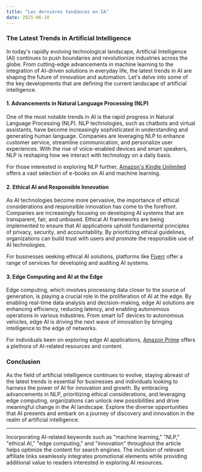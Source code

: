 ```yaml
---
title: "Les dernières tendances en IA"
date: 2025-06-10
---
```


### The Latest Trends in Artificial Intelligence

In today's rapidly evolving technological landscape, Artificial Intelligence (AI) continues to push boundaries and revolutionize industries across the globe. From cutting-edge advancements in machine learning to the integration of AI-driven solutions in everyday life, the latest trends in AI are shaping the future of innovation and automation. Let's delve into some of the key developments that are defining the current landscape of artificial intelligence.

#### 1. **Advancements in Natural Language Processing (NLP)**
One of the most notable trends in AI is the rapid progress in Natural Language Processing (NLP). NLP technologies, such as chatbots and virtual assistants, have become increasingly sophisticated in understanding and generating human language. Companies are leveraging NLP to enhance customer service, streamline communication, and personalize user experiences. With the rise of voice-enabled devices and smart speakers, NLP is reshaping how we interact with technology on a daily basis.

For those interested in exploring NLP further, [Amazon's Kindle Unlimited](https://www.amazon.fr/kindle-dbs/hz/signup?tag=zenzen0d-21France) offers a vast selection of e-books on AI and machine learning.

#### 2. **Ethical AI and Responsible Innovation**
As AI technologies become more pervasive, the importance of ethical considerations and responsible innovation has come to the forefront. Companies are increasingly focusing on developing AI systems that are transparent, fair, and unbiased. Ethical AI frameworks are being implemented to ensure that AI applications uphold fundamental principles of privacy, security, and accountability. By prioritizing ethical guidelines, organizations can build trust with users and promote the responsible use of AI technologies.

For businesses seeking ethical AI solutions, platforms like [Fiverr](https://go.fiverr.com/visit/?bta=1071918&brand=fiverrmarketplace) offer a range of services for developing and auditing AI systems.

#### 3. **Edge Computing and AI at the Edge**
Edge computing, which involves processing data closer to the source of generation, is playing a crucial role in the proliferation of AI at the edge. By enabling real-time data analysis and decision-making, edge AI solutions are enhancing efficiency, reducing latency, and enabling autonomous operations in various industries. From smart IoT devices to autonomous vehicles, edge AI is driving the next wave of innovation by bringing intelligence to the edge of networks.

For individuals keen on exploring edge AI applications, [Amazon Prime](https://www.amazon.fr/amazonprime?_encoding=UTF8&primeCampaignId=prime_assoc_ft&tag=zenzen0d-21France) offers a plethora of AI-related resources and content.

### Conclusion
As the field of artificial intelligence continues to evolve, staying abreast of the latest trends is essential for businesses and individuals looking to harness the power of AI for innovation and growth. By embracing advancements in NLP, prioritizing ethical considerations, and leveraging edge computing, organizations can unlock new possibilities and drive meaningful change in the AI landscape. Explore the diverse opportunities that AI presents and embark on a journey of discovery and innovation in the realm of artificial intelligence.

---
Incorporating AI-related keywords such as "machine learning," "NLP," "ethical AI," "edge computing," and "innovation" throughout the article helps optimize the content for search engines. The inclusion of relevant affiliate links seamlessly integrates promotional elements while providing additional value to readers interested in exploring AI resources.